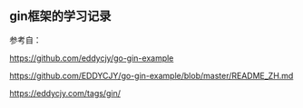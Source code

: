 ## gin框架的学习记录

参考自：

https://github.com/eddycjy/go-gin-example

https://github.com/EDDYCJY/go-gin-example/blob/master/README_ZH.md

https://eddycjy.com/tags/gin/
